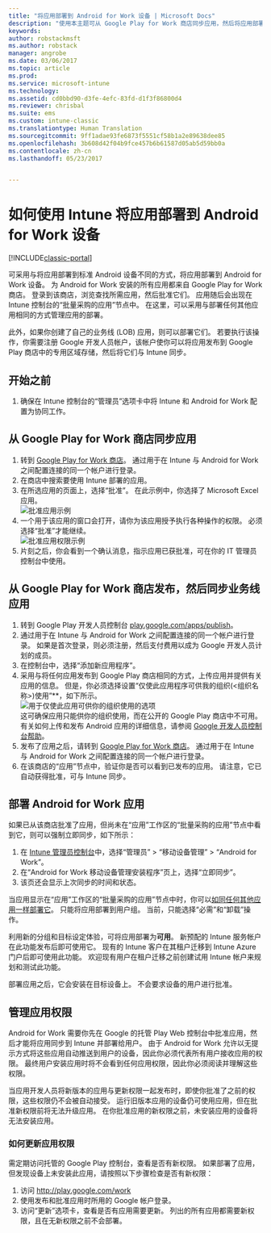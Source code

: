 ```yaml
---
title: "将应用部署到 Android for Work 设备 | Microsoft Docs"
description: "使用本主题可从 Google Play for Work 商店同步应用，然后将应用部署到 Android for Work 设备。"
keywords: 
author: robstackmsft
ms.author: robstack
manager: angrobe
ms.date: 03/06/2017
ms.topic: article
ms.prod: 
ms.service: microsoft-intune
ms.technology: 
ms.assetid: cd0bbd90-d3fe-4efc-83fd-d1f3f86800d4
ms.reviewer: chrisbal
ms.suite: ems
ms.custom: intune-classic
ms.translationtype: Human Translation
ms.sourcegitcommit: 9ff1adae93fe6873f5551cf58b1a2e89638dee85
ms.openlocfilehash: 3b608d42f04b9fce457b6b61587d05ab5d59bb0a
ms.contentlocale: zh-cn
ms.lasthandoff: 05/23/2017


---
```


# <a name="how-to-deploy-apps-to-android-for-work-devices-with-intune"></a>如何使用 Intune 将应用部署到 Android for Work 设备

[!INCLUDE[classic-portal](../includes/classic-portal.md)]

可采用与将应用部署到标准 Android 设备不同的方式，将应用部署到 Android for Work 设备。 为 Android for Work 安装的所有应用都来自 Google Play for Work 商店。 登录到该商店，浏览查找所需应用，然后批准它们。
应用随后会出现在 Intune 控制台的“批量采购的应用”节点中。 在这里，可以采用与部署任何其他应用相同的方式管理应用的部署。

此外，如果你创建了自己的业务线 (LOB) 应用，则可以部署它们。 若要执行该操作，你需要注册 Google 开发人员帐户，该帐户使你可以将应用发布到 Google Play 商店中的专用区域存储，然后将它们与 Intune 同步。

## <a name="before-you-start"></a>开始之前

1. 确保在 Intune 控制台的“管理员”选项卡中将 Intune 和 Android for Work 配置为协同工作。

## <a name="synchronize-an-app-from-the-google-play-for-work-store"></a>从 Google Play for Work 商店同步应用


1. 转到 [Google Play for Work 商店](https://play.google.com/work)。 通过用于在 Intune 与 Android for Work 之间配置连接的同一个帐户进行登录。
2. 在商店中搜索要使用 Intune 部署的应用。
3. 在所选应用的页面上，选择“批准”。 在此示例中，你选择了 Microsoft Excel 应用。<br>
  ![批准应用示例](media/approve.png)
4. 一个用于该应用的窗口会打开，请你为该应用授予执行各种操作的权限。 必须选择“批准”才能继续。<br>
  ![批准应用权限示例](media/approve-app-permissions.png)
5. 片刻之后，你会看到一个确认消息，指示应用已获批准，可在你的 IT 管理员控制台中使用。

## <a name="publish-then-synchronize-a-line-of-business-app-from-the-google-play-for-work-store"></a>从 Google Play for Work 商店发布，然后同步业务线应用

1. 转到 Google Play 开发人员控制台 [play.google.com/apps/publish](https://play.google.com/apps/publish)。
2. 通过用于在 Intune 与 Android for Work 之间配置连接的同一个帐户进行登录。 如果是首次登录，则必须注册，然后支付费用以成为 Google 开发人员计划的成员。
3. 在控制台中，选择“添加新应用程序”。
4. 采用与将任何应用发布到 Google Play 商店相同的方式，上传应用并提供有关应用的信息。 但是，你必须选择设置“仅使此应用程序可供我的组织(<组织名称>)使用”**，如下所示。<br>
  ![用于仅使此应用可供你的组织使用的选项](media/restrict.png)<br>
这可确保应用只能供你的组织使用，而在公开的 Google Play 商店中不可用。
有关如何上传和发布 Android 应用的详细信息，请参阅 [Google 开发人员控制台帮助](https://support.google.com/googleplay/android-developer/answer/113469)。
5. 发布了应用之后，请转到 [Google Play for Work 商店](https://play.google.com/work)。 通过用于在 Intune 与 Android for Work 之间配置连接的同一个帐户进行登录。
6. 在该商店的“应用”节点中，验证你是否可以看到已发布的应用。 请注意，它已自动获得批准，可与 Intune 同步。

## <a name="deploy-an-android-for-work-app"></a>部署 Android for Work 应用

如果已从该商店批准了应用，但尚未在“应用”工作区的“批量采购的应用”节点中看到它，则可以强制立即同步，如下所示：

1. 在 [Intune 管理员控制台](https://manage.microsoft.com)中，选择“管理员” > “移动设备管理” > “Android for Work”。
2. 在“Android for Work 移动设备管理安装程序”页上，选择“立即同步”。
3. 该页还会显示上次同步的时间和状态。

当应用显示在“应用”工作区的“批量采购的应用”节点中时，你可以[如同任何其他应用一样部署它](deploy-apps-in-microsoft-intune.md)。 只能将应用部署到用户组。 当前，只能选择“必需”和“卸载”操作。

利用新的分组和目标设定体验，可将应用部署为**可用**。 新预配的 Intune 服务帐户在此功能发布后即可使用它。 现有的 Intune 客户在其租户迁移到 Intune Azure 门户后即可使用此功能。 欢迎现有用户在租户迁移之前创建试用 Intune 帐户来规划和测试此功能。

部署应用之后，它会安装在目标设备上。 不会要求设备的用户进行批准。

## <a name="manage-app-permissions"></a>管理应用权限
Android for Work 需要你先在 Google 的托管 Play Web 控制台中批准应用，然后才能将应用同步到 Intune 并部署给用户。  由于 Android for Work 允许以无提示方式将这些应用自动推送到用户的设备，因此你必须代表所有用户接收应用的权限。  最终用户安装应用时将不会看到任何应用权限，因此你必须阅读并理解这些权限。

当应用开发人员将新版本的应用与更新权限一起发布时，即使你批准了之前的权限，这些权限仍不会被自动接受。 运行旧版本应用的设备仍可使用应用，但在批准新权限前将无法升级应用。 在你批准应用的新权限之前，未安装应用的设备将无法安装应用。

### <a name="how-to-update-app-permissions"></a>如何更新应用权限

需定期访问托管的 Google Play 控制台，查看是否有新权限。 如果部署了应用，但发现设备上未安装此应用，请按照以下步骤检查是否有新权限：

1. 访问 http://play.google.com/work
2. 使用发布和批准应用时所用的 Google 帐户登录。
3. 访问“更新”选项卡，查看是否有应用需要更新。  列出的所有应用都需要新权限，且在无新权限之前不会部署。  

